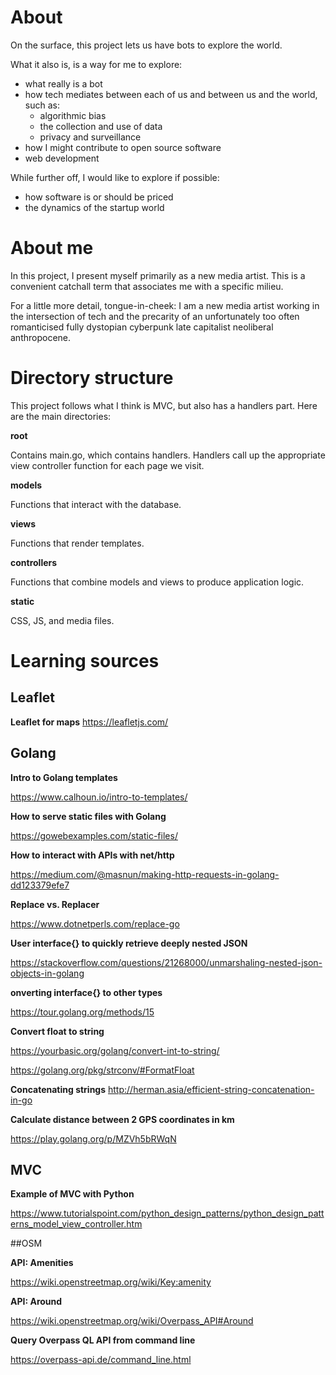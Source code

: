 # About

On the surface, this project lets us have bots to explore the world.

What it also is, is a way for me to explore:

- what really is a bot
- how tech mediates between each of us and between us and the world, such as:
  - algorithmic bias
  - the collection and use of data
  - privacy and surveillance
- how I might contribute to open source software
- web development

While further off, I would like to explore if possible:

- how software is or should be priced
- the dynamics of the startup world

# About me

In this project, I present myself primarily as a new media artist. This is a convenient catchall term that associates me with a specific milieu.

For a little more detail, tongue-in-cheek: I am a new media artist working in the intersection of tech and the precarity of an unfortunately too often romanticised fully dystopian cyberpunk late capitalist neoliberal anthropocene.

# Directory structure

This project follows what I think is MVC, but also has a handlers part. Here are the main directories:

**root**

Contains main.go, which contains handlers. Handlers call up the appropriate view controller function for each page we visit.

**models**

Functions that interact with the database.

**views**

Functions that render templates.

**controllers**

Functions that combine models and views to produce application logic.

**static**

CSS, JS, and media files.

# Learning sources

## Leaflet
**Leaflet for maps**
https://leafletjs.com/

## Golang

**Intro to Golang templates**

https://www.calhoun.io/intro-to-templates/

**How to serve static files with Golang**

https://gowebexamples.com/static-files/

**How to interact with APIs with net/http**

https://medium.com/@masnun/making-http-requests-in-golang-dd123379efe7

**Replace vs. Replacer**

https://www.dotnetperls.com/replace-go

**User interface{} to quickly retrieve deeply nested JSON**

https://stackoverflow.com/questions/21268000/unmarshaling-nested-json-objects-in-golang

**onverting interface{} to other types**

https://tour.golang.org/methods/15

**Convert float to string**

https://yourbasic.org/golang/convert-int-to-string/

https://golang.org/pkg/strconv/#FormatFloat

**Concatenating strings**
http://herman.asia/efficient-string-concatenation-in-go

**Calculate distance between 2 GPS coordinates in km**

https://play.golang.org/p/MZVh5bRWqN

## MVC

**Example of MVC with Python**

https://www.tutorialspoint.com/python_design_patterns/python_design_patterns_model_view_controller.htm

##OSM

**API: Amenities**

https://wiki.openstreetmap.org/wiki/Key:amenity

**API: Around**

https://wiki.openstreetmap.org/wiki/Overpass_API#Around

**Query Overpass QL API from command line**

https://overpass-api.de/command_line.html